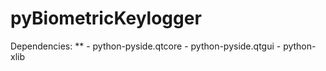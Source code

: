 pyBiometricKeylogger
===================
Dependencies:
**
	- python-pyside.qtcore
	- python-pyside.qtgui
	- python-xlib
